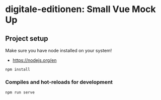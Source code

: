 # digitale-editionen: Small Vue Mock Up

## Project setup

Make sure you have node installed on your system!
- https://nodejs.org/en



```
npm install
```

### Compiles and hot-reloads for development
```
npm run serve
```

